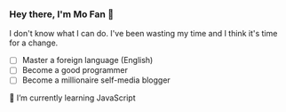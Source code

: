 ### Hey there, I'm Mo Fan 👋

I don't know what I can do. I've been wasting my time and I think it's time for a change.

- [ ] Master a foreign language (English)
- [ ] Become a good programmer
- [ ] Become a millionaire self-media blogger

🌱 I’m currently learning JavaScript

<!--
**agoodbook/agoodbook** is a ✨ _special_ ✨ repository because its `README.md` (this file) appears on your GitHub profile.

Here are some ideas to get you started:

- 🔭 I’m currently working on ...
- 🌱 I’m currently learning ...
- 👯 I’m looking to collaborate on ...
- 🤔 I’m looking for help with ...
- 💬 Ask me about ...
- 📫 How to reach me: ...
- 😄 Pronouns: ...
- ⚡ Fun fact: ...
-->
